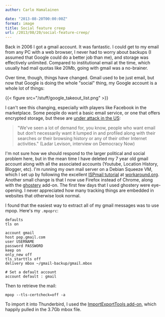 ```yaml
---
author: Carlo Hamalainen

date: "2013-08-20T00:00:00Z"
format: image
title: Social feature creep
url: /2013/08/20/social-feature-creep/
---
```

Back in 2006 I got a gmail account. It was fantastic. I could get to my email from any PC with a web browser, I never had to worry about backups (I assumed that Google could do a better job than me), and storage was effectively unlimited. Compared to institutional email at the time, which usually had mail quotas like 20Mb, going with gmail was a no-brainer. 

Over time, though, things have changed. Gmail used to be just email, but now that Google is doing the whole "social" thing, my Google account is a whole lot of things: 

{{< figure src="/stuff/google_takeout_list.png" >}}

I can't see this changing, especially with players like Facebook in the marketplace. Some people do want a basic email service, or one that offers encrypted storage, but these are [under attack in the US](http://www.democracynow.org/2013/8/13/exclusive_owner_of_snowdens_email_service):

> "We've seen a lot of demand for, you know, people who want email but don’t necessarily want it lumped in and profiled along with their searches or their browsing history or any of their other Internet activities." (Ladar Levison, interview on Democracy Now) 

I'm not sure how we should respond to the larger political and social problem here, but in the mean time I have deleted my 7 year old gmail account along with all the associated accounts (Youtube, Location History, Blogger, etc). I'm running my own mail server on a Debian Squeeze VM, which I set up by following the excellent [ISPmail tutorial](https://workaround.org/ispmail/squeeze) at [workaround.org](https://workaround.org). Another small change is that I now use Firefox instead of Chrome, along with the [ghostery](https://addons.mozilla.org/en-US/firefox/addon/ghostery/) add-on. The first few days that I used ghostery were eye-opening. I never appreciated how many tracking things are embedded in websites that otherwise look normal. 

I found that the easiest way to extract all of my gmail messages was to use mpop. Here's my ``.mpoprc``:

```
defaults
tls on

account gmail
host pop.gmail.com
user USERNAME
password PASSWORD
keep on
only_new off
tls_starttls off
delivery mbox ~/gmail-backup/gmail.mbox

# Set a default account
account default : gmail
```

Then to retrieve the mail: 

```
mpop --tls-certcheck=off -a
```

To import it into Thunderbird, I used the [ImportExportTools add-on](https://addons.mozilla.org/en-US/thunderbird/addon/importexporttools/), which happily pulled in the 3.7Gb mbox file.
